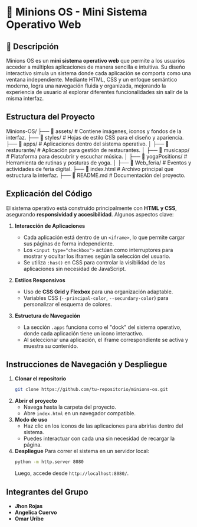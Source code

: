 # 🚀 Minions OS - Mini Sistema Operativo Web

## 📝 Descripción  
Minions OS es un **mini sistema operativo web** que permite a los usuarios acceder a múltiples aplicaciones de manera sencilla e intuitiva. Su diseño interactivo simula un sistema donde cada aplicación se comporta como una ventana independiente. Mediante HTML, CSS y un enfoque semántico moderno, logra una navegación fluida y organizada, mejorando la experiencia de usuario al explorar diferentes funcionalidades sin salir de la misma interfaz.

## Estructura del Proyecto  
 Minions-OS/
 ├── 📂 assets/         # Contiene imágenes, iconos y fondos de la interfaz.
 ├── 📂 styles/         # Hojas de estilo CSS para el diseño y apariencia.
 ├── 📂 apps/           # Aplicaciones dentro del sistema operativo.
 │   ├── 📂 restaurante/  # Aplicación para gestión de restaurantes.
 │   ├── 📂 musicapp/     # Plataforma para descubrir y escuchar música.
 │   ├── 📂 yogaPositions/ # Herramienta de rutinas y posturas de yoga.
 │   ├── 📂 Web_feria/    # Eventos y actividades de feria digital.
 ├── 📜 index.html       # Archivo principal que estructura la interfaz.
 ├── 📜 README.md        # Documentación del proyecto.

## Explicación del Código  
El sistema operativo está construido principalmente con **HTML y CSS**, asegurando **responsividad y accesibilidad**. Algunos aspectos clave:

1. **Interacción de Aplicaciones**  
   - Cada aplicación está dentro de un `<iframe>`, lo que permite cargar sus páginas de forma independiente.  
   - Los `<input type="checkbox">` actúan como interruptores para mostrar y ocultar los iframes según la selección del usuario.  
   - Se utiliza `:has()` en CSS para controlar la visibilidad de las aplicaciones sin necesidad de JavaScript.

2. **Estilos Responsivos**  
   - Uso de **CSS Grid y Flexbox** para una organización adaptable.  
   - Variables CSS (`--principal-color`, `--secundary-color`) para personalizar el esquema de colores.

3. **Estructura de Navegación**  
   - La sección `.apps` funciona como el "dock" del sistema operativo, donde cada aplicación tiene un icono interactivo.  
   - Al seleccionar una aplicación, el iframe correspondiente se activa y muestra su contenido.

## Instrucciones de Navegación y Despliegue  
1. **Clonar el repositorio**  
   ```bash
   git clone https://github.com/tu-repositorio/minions-os.git
   ```
2. **Abrir el proyecto**  
   - Navega hasta la carpeta del proyecto.  
   - Abre `index.html` en un navegador compatible.  
3. **Modo de uso**  
   - Haz clic en los iconos de las aplicaciones para abrirlas dentro del sistema.  
   - Puedes interactuar con cada una sin necesidad de recargar la página.  
4. **Despliegue**
   Para correr el sistema en un servidor local:  
   ```bash
   python -m http.server 8080
   ```
   Luego, accede desde `http://localhost:8080/`.

## Integrantes del Grupo  
- **Jhon Rojas**  
- **Angelica Cuervo**  
- **Omar Uribe**
